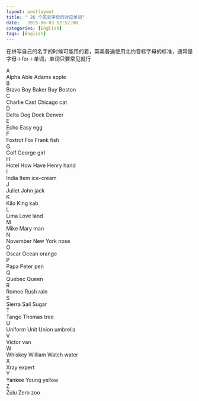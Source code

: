 ```yaml
---
layout: postlayout
title: " 26 个英文字母的对应单词"
date:   2015-06-03 12:52:00 
categories: [English]
tags: [English]
---
```


<p>在拼写自己的名字的时候可能用的着，英美普遍使用北约音标字母的标准，通常是字母＋for＋单词，单词只要常见就行</p>
A<br>Alpha&nbsp;Able&nbsp;Adams&nbsp;apple<br>
B<br>Bravo&nbsp;Boy&nbsp;Baker&nbsp;Buy&nbsp;Boston<br>
C<br>Charlie&nbsp;Cast&nbsp;Chicago&nbsp;cat<br>
D<br>Delta&nbsp;Dog&nbsp;Dock&nbsp;Denver<br>
E<br>Echo&nbsp;Easy&nbsp;egg <br>
F<br>Foxtrot&nbsp;Fox&nbsp;Frank&nbsp;fish <br>
G<br>Golf&nbsp;George&nbsp;girl<br>
H<br>Hotel&nbsp;How&nbsp;Have&nbsp;Henry&nbsp;hand<br>
I<br>India&nbsp;Item&nbsp;ice-cream<br>
J<br>Juliet&nbsp;John&nbsp;jack <br>
K<br>Kilo&nbsp;King&nbsp;kab<br>
L<br>Lima&nbsp;Love&nbsp;land <br>
M<br>Mike&nbsp;Mary&nbsp;man <br>
N<br>November&nbsp;New York&nbsp;nose <br>
O<br>Oscar&nbsp;Ocean&nbsp;orange <br>
P<br>Papa&nbsp;Peter&nbsp;pen <br>
Q<br>Quebec&nbsp;Queen&nbsp;<br>
R<br>Romeo&nbsp;Rush&nbsp;rain <br>
S<br>Sierra&nbsp;Sail&nbsp;Sugar<br>
T<br>Tango&nbsp;Thomas&nbsp;tree <br>
U<br>Uniform&nbsp;Unit&nbsp;Union&nbsp;umbrella <br>
V<br>Victor&nbsp;van <br>
W<br>Whiskey&nbsp;William&nbsp;Watch&nbsp;water<br>
X<br>Xray&nbsp;expert<br>
Y<br>Yankee&nbsp;Young&nbsp;yellow <br>
Z<br>Zulu&nbsp;Zero&nbsp;zoo<br>
